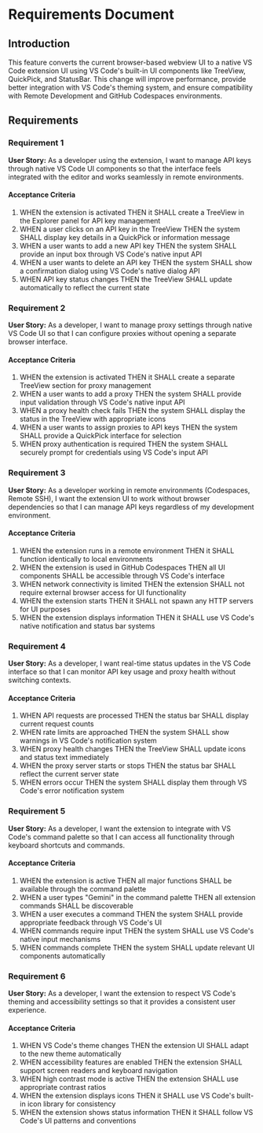 # Requirements Document

## Introduction

This feature converts the current browser-based webview UI to a native VS Code extension UI using VS Code's built-in UI components like TreeView, QuickPick, and StatusBar. This change will improve performance, provide better integration with VS Code's theming system, and ensure compatibility with Remote Development and GitHub Codespaces environments.

## Requirements

### Requirement 1

**User Story:** As a developer using the extension, I want to manage API keys through native VS Code UI components so that the interface feels integrated with the editor and works seamlessly in remote environments.

#### Acceptance Criteria

1. WHEN the extension is activated THEN it SHALL create a TreeView in the Explorer panel for API key management
2. WHEN a user clicks on an API key in the TreeView THEN the system SHALL display key details in a QuickPick or information message
3. WHEN a user wants to add a new API key THEN the system SHALL provide an input box through VS Code's native input API
4. WHEN a user wants to delete an API key THEN the system SHALL show a confirmation dialog using VS Code's native dialog API
5. WHEN API key status changes THEN the TreeView SHALL update automatically to reflect the current state

### Requirement 2

**User Story:** As a developer, I want to manage proxy settings through native VS Code UI so that I can configure proxies without opening a separate browser interface.

#### Acceptance Criteria

1. WHEN the extension is activated THEN it SHALL create a separate TreeView section for proxy management
2. WHEN a user wants to add a proxy THEN the system SHALL provide input validation through VS Code's native input API
3. WHEN a proxy health check fails THEN the system SHALL display the status in the TreeView with appropriate icons
4. WHEN a user wants to assign proxies to API keys THEN the system SHALL provide a QuickPick interface for selection
5. WHEN proxy authentication is required THEN the system SHALL securely prompt for credentials using VS Code's input API

### Requirement 3

**User Story:** As a developer working in remote environments (Codespaces, Remote SSH), I want the extension UI to work without browser dependencies so that I can manage API keys regardless of my development environment.

#### Acceptance Criteria

1. WHEN the extension runs in a remote environment THEN it SHALL function identically to local environments
2. WHEN the extension is used in GitHub Codespaces THEN all UI components SHALL be accessible through VS Code's interface
3. WHEN network connectivity is limited THEN the extension SHALL not require external browser access for UI functionality
4. WHEN the extension starts THEN it SHALL not spawn any HTTP servers for UI purposes
5. WHEN the extension displays information THEN it SHALL use VS Code's native notification and status bar systems

### Requirement 4

**User Story:** As a developer, I want real-time status updates in the VS Code interface so that I can monitor API key usage and proxy health without switching contexts.

#### Acceptance Criteria

1. WHEN API requests are processed THEN the status bar SHALL display current request counts
2. WHEN rate limits are approached THEN the system SHALL show warnings in VS Code's notification system
3. WHEN proxy health changes THEN the TreeView SHALL update icons and status text immediately
4. WHEN the proxy server starts or stops THEN the status bar SHALL reflect the current server state
5. WHEN errors occur THEN the system SHALL display them through VS Code's error notification system

### Requirement 5

**User Story:** As a developer, I want the extension to integrate with VS Code's command palette so that I can access all functionality through keyboard shortcuts and commands.

#### Acceptance Criteria

1. WHEN the extension is active THEN all major functions SHALL be available through the command palette
2. WHEN a user types "Gemini" in the command palette THEN all extension commands SHALL be discoverable
3. WHEN a user executes a command THEN the system SHALL provide appropriate feedback through VS Code's UI
4. WHEN commands require input THEN the system SHALL use VS Code's native input mechanisms
5. WHEN commands complete THEN the system SHALL update relevant UI components automatically

### Requirement 6

**User Story:** As a developer, I want the extension to respect VS Code's theming and accessibility settings so that it provides a consistent user experience.

#### Acceptance Criteria

1. WHEN VS Code's theme changes THEN the extension UI SHALL adapt to the new theme automatically
2. WHEN accessibility features are enabled THEN the extension SHALL support screen readers and keyboard navigation
3. WHEN high contrast mode is active THEN the extension SHALL use appropriate contrast ratios
4. WHEN the extension displays icons THEN it SHALL use VS Code's built-in icon library for consistency
5. WHEN the extension shows status information THEN it SHALL follow VS Code's UI patterns and conventions